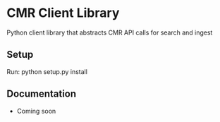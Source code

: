 # CMR Client Library
Python client library that abstracts CMR API calls for search and ingest

## Setup
Run:
	python setup.py install

## Documentation
* Coming soon
